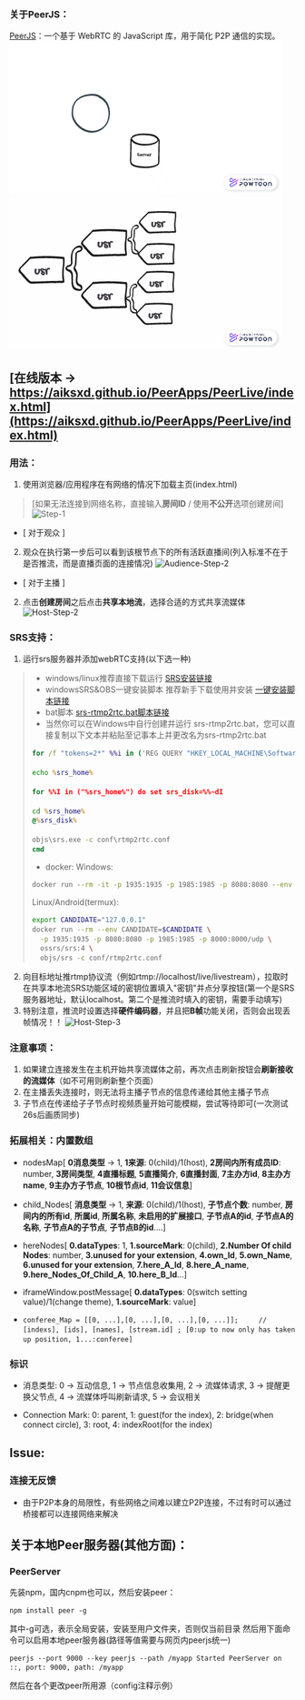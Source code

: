 ### **关于PeerJS**：
[PeerJS](https://peerjs.com/)：一个基于 WebRTC 的 JavaScript 库，用于简化 P2P 通信的实现。
![P2PGIF](https://github.com/aiksxd/material/blob/main/img/P2PGIF.gif)
![DeliverGIF](https://github.com/aiksxd/material/blob/main/img/DeliverGIF.gif)

## [在线版本 -> https://aiksxd.github.io/PeerApps/PeerLive/index.html](https://aiksxd.github.io/PeerApps/PeerLive/index.html)

### 用法：
1. 使用浏览器/应用程序在有网络的情况下加载主页(index.html)
> [如果无法连接到网络名称，直接输入**房间ID** / 使用**不公开**选项创建房间]
![Step-1](https://s21.ax1x.com/2025/02/01/pEZUrJ1.png)

+ [ 对于观众 ]
2. 观众在执行第一步后可以看到该根节点下的所有活跃直播间(列入标准不在于是否推流，而是直播页面的连接情况)
![Audience-Step-2](https://s21.ax1x.com/2025/02/01/pEZUyz6.png)

+ [ 对于主播 ]
2. 点击**创建房间**之后点击**共享本地流**，选择合适的方式共享流媒体
![Host-Step-2](https://s21.ax1x.com/2025/02/01/pEZUsRx.png)

### **SRS支持**：
1. 运行srs服务器并添加webRTC支持(以下选一种)
> + windows/linux推荐直接下载运行
> [SRS安装链接](https://github.com/ossrs/srs/releases)
> + windowsSRS&OBS一键安装脚本 推荐新手下载使用并安装
> [一键安装脚本链接](https://github.com/aiksxd/P2P-Live-Web/releases/download/v13/Window-Peerlive_0.1.0_x64-setup.exe)
> + bat脚本
> [srs-rtmp2rtc.bat脚本链接](https://github.com/aiksxd/P2P-Live-Web/blob/main/srs-rtmp2rtc.bat)
> + 当然你可以在Windows中自行创建并运行 srs-rtmp2rtc.bat，您可以直接复制以下文本并粘贴至记事本上并更改名为srs-rtmp2rtc.bat
> ```bat
> for /f "tokens=2*" %%i in ('REG QUERY "HKEY_LOCAL_MACHINE\Software\Microsoft\Windows\CurrentVersion\App Paths\srs\ins_dir"') do set srs_home=%%j
> 
> echo %srs_home%
> 
> for %%I in ("%srs_home%") do set srs_disk=%%~dI
> 
> cd %srs_home%
> @%srs_disk%
> 
> objs\srs.exe -c conf\rtmp2rtc.conf
> cmd
> ```
> + docker:
> Windows: 
> ```cmd
> docker run --rm -it -p 1935:1935 -p 1985:1985 -p 8080:8080 --env CANDIDATE=127.0.0.1 -p 8000:8000/udp registry.cn-hangzhou.aliyuncs.com/ossrs/srs:5 ./objs/srs -c conf/rtmp2rtc.conf`
> ```
> Linux/Android(termux):
> ```sh
> export CANDIDATE="127.0.0.1"
> docker run --rm --env CANDIDATE=$CANDIDATE \
>   -p 1935:1935 -p 8080:8080 -p 1985:1985 -p 8000:8000/udp \
>   ossrs/srs:4 \
>   objs/srs -c conf/rtmp2rtc.conf
> ```

2. 向目标地址推rtmp协议流（例如rtmp://localhost/live/livestream），拉取时在共享本地流SRS功能区域的密钥位置填入"密钥"并点分享按钮(第一个是SRS服务器地址，默认localhost。第二个是推流时填入的密钥，需要手动填写)
3. 特别注意，推流时设置选择**硬件编码器**，并且把**B帧**功能关闭，否则会出现丢帧情况！！
![Host-Step-3](https://s21.ax1x.com/2025/02/01/pEZU0o9.png)

### **注意事项**：
1. 如果建立连接发生在主机开始共享流媒体之前，再次点击刷新按钮会**刷新接收的流媒体**（如不可用则刷新整个页面）
2. 在主播丢失连接时，则无法将主播子节点的信息传递给其他主播子节点
3. 子节点在传递给子子节点时视频质量开始可能模糊，尝试等待即可(一次测试26s后画质同步)


### 拓展相关：内置数组
+ nodesMap[ **0消息类型** -> 1, **1来源**: 0(child)/1(host), **2房间内所有成员ID**: number, **3房间类型**, **4直播标题**, **5直播简介**, **6直播封面**, **7主办方id**, **8主办方name**, **9主办方子节点**, **10根节点id**, **11会议信息**]

+ child_Nodes[ **消息类型** -> 1, **来源**: 0(child)/1(host), **子节点个数**: number, **房间内的所有id**, **所属id**, **所属名称**, **未启用的扩展接口**, **子节点A的id**, **子节点A的名称**, **子节点A的子节点**, **子节点B的id**....]

+ hereNodes[ **0.dataTypes**: 1, **1.sourceMark**: 0(child), **2.Number Of child Nodes**: number, **3.unused for your extension**, **4.own_Id**, **5.own_Name**, **6.unused for your extension**, **7.here_A_Id**, **8.here_A_name**, **9.here_Nodes_Of_Child_A**, **10.here_B_Id**...]

+ iframeWindow.postMessage[ **0.dataTypes**: 0(switch setting value)/1(change theme), **1.sourceMark**: value]

+ `conferee_Map = [[0, ...],[0, ...],[0, ...],[0, ...]];     // [indexs], [ids], [names], [stream.id] ; [0:up to now only has taken up position, 1...:conferee]`

### 标识
+ 消息类型: 0 -> 互动信息, 1 -> 节点信息收集用, 2 -> 流媒体请求, 3 -> 提醒更换父节点, 4 -> 流媒体呼叫刷新请求, 5 -> 会议相关

+ Connection Mark: 0: parent, 1: guest(for the index), 2: bridge(when connect circle), 3: root, 4: indexRoot(for the index)

## Issue: 
### 连接无反馈
+ 由于P2P本身的局限性，有些网络之间难以建立P2P连接，不过有时可以通过桥接都可以连接网络来解决

## **关于本地Peer服务器(其他方面)**：
### PeerServer
先装npm，国内cnpm也可以，然后安装peer：
```
npm install peer -g
```
其中-g可选，表示全局安装，安装至用户文件夹，否则仅当前目录
然后用下面命令可以启用本地peer服务器(路径等值需要与网页内peerjs统一)
```
peerjs --port 9000 --key peerjs --path /myapp Started PeerServer on ::, port: 9000, path: /myapp
```
然后在各个更改peer所用源（config注释示例）